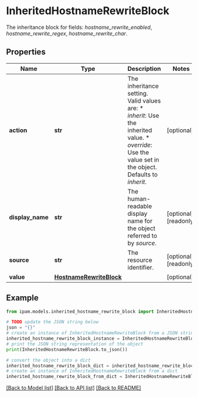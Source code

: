 # InheritedHostnameRewriteBlock

The inheritance block for fields: _hostname_rewrite_enabled_, _hostname_rewrite_regex_, _hostname_rewrite_char_.

## Properties

Name | Type | Description | Notes
------------ | ------------- | ------------- | -------------
**action** | **str** | The inheritance setting.  Valid values are: * _inherit_: Use the inherited value. * _override_: Use the value set in the object.  Defaults to _inherit_. | [optional] 
**display_name** | **str** | The human-readable display name for the object referred to by _source_. | [optional] [readonly] 
**source** | **str** | The resource identifier. | [optional] [readonly] 
**value** | [**HostnameRewriteBlock**](HostnameRewriteBlock.md) |  | [optional] 

## Example

```python
from ipam.models.inherited_hostname_rewrite_block import InheritedHostnameRewriteBlock

# TODO update the JSON string below
json = "{}"
# create an instance of InheritedHostnameRewriteBlock from a JSON string
inherited_hostname_rewrite_block_instance = InheritedHostnameRewriteBlock.from_json(json)
# print the JSON string representation of the object
print(InheritedHostnameRewriteBlock.to_json())

# convert the object into a dict
inherited_hostname_rewrite_block_dict = inherited_hostname_rewrite_block_instance.to_dict()
# create an instance of InheritedHostnameRewriteBlock from a dict
inherited_hostname_rewrite_block_from_dict = InheritedHostnameRewriteBlock.from_dict(inherited_hostname_rewrite_block_dict)
```
[[Back to Model list]](../README.md#documentation-for-models) [[Back to API list]](../README.md#documentation-for-api-endpoints) [[Back to README]](../README.md)


